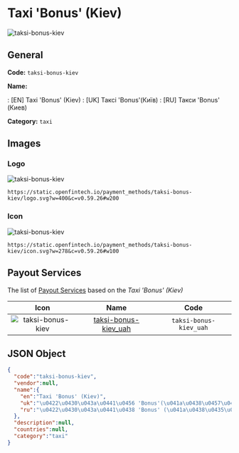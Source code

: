 
# Taxi 'Bonus' (Kiev) 
![taksi-bonus-kiev](https://static.openfintech.io/payment_methods/taksi-bonus-kiev/logo.svg?w=400&c=v0.59.26#w200)  

## General 
**Code:** `taksi-bonus-kiev` 
 
**Name:** 
 
:	[EN] Taxi 'Bonus' (Kiev) 
:	[UK] Таксі 'Bonus'(Київ) 
:	[RU] Такси 'Bonus' (Киев) 
 
**Category:** `taxi` 
 

## Images 

### Logo 
![taksi-bonus-kiev](https://static.openfintech.io/payment_methods/taksi-bonus-kiev/logo.svg?w=400&c=v0.59.26#w200)  

```
https://static.openfintech.io/payment_methods/taksi-bonus-kiev/logo.svg?w=400&c=v0.59.26#w200
```  

### Icon 
![taksi-bonus-kiev](https://static.openfintech.io/payment_methods/taksi-bonus-kiev/icon.svg?w=278&c=v0.59.26#w100)  

```
https://static.openfintech.io/payment_methods/taksi-bonus-kiev/icon.svg?w=278&c=v0.59.26#w100
```  

## Payout Services 
 
The list of [Payout Services](/payout-services/) based on the _Taxi 'Bonus' (Kiev)_ 

|Icon|Name|Code| 
|:---:|:---:|:---:| 
|![taksi-bonus-kiev](https://static.openfintech.io/payout_methods/taksi-bonus-kiev/icon.svg?w=278&c=v0.59.26#w40) |[taksi-bonus-kiev_uah](/payout-services/taksi-bonus-kiev_uah/)|`taksi-bonus-kiev_uah`| 
 

## JSON Object 

```json
{
  "code":"taksi-bonus-kiev",
  "vendor":null,
  "name":{
    "en":"Taxi 'Bonus' (Kiev)",
    "uk":"\u0422\u0430\u043a\u0441\u0456 'Bonus'(\u041a\u0438\u0457\u0432)",
    "ru":"\u0422\u0430\u043a\u0441\u0438 'Bonus' (\u041a\u0438\u0435\u0432)"
  },
  "description":null,
  "countries":null,
  "category":"taxi"
}
```  
